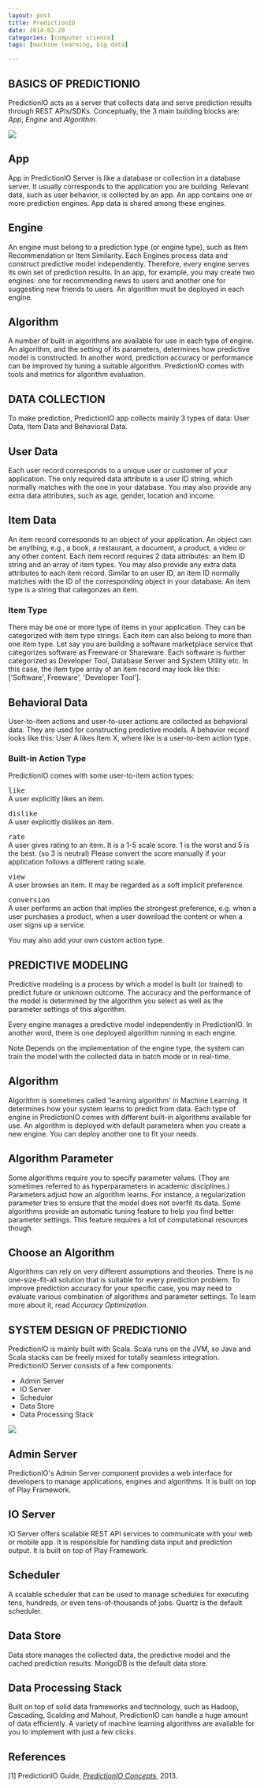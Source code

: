 ```yaml
---
layout: post
title: PredictionIO
date: 2014-02-20 
categories: [computer science]
tags: [machine learning, big data]

---
```



BASICS OF PREDICTIONIO
---

PredictionIO acts as a server that collects data and serve prediction results through REST APIs/SDKs. Conceptually, the 3 main building blocks are: *App*, *Engine* and *Algorithm*.

![](http://sungsoo.github.com/images/concepts-app-engine-algo.png)

App
---

App in PredictionIO Server is like a database or collection in a database server. It usually corresponds to the application you are building. Relevant data, such as user behavior, is collected by an app. An app contains one or more prediction engines. App data is shared among these engines.

Engine
---

An engine must belong to a prediction type (or engine type), such as Item Recommendation or Item Similarity. Each Engines process data and construct predictive model independently. Therefore, every engine serves its own set of prediction results. In an app, for example, you may create two engines: one for recommending news to users and another one for suggesting new friends to users. An algorithm must be deployed in each engine.

Algorithm
---

A number of built-in algorithms are available for use in each type of engine. An algorithm, and the setting of its parameters, determines how predictive model is constructed. In another word, prediction accuracy or performance can be improved by tuning a suitable algorithm. PredictionIO comes with tools and metrics for algorithm evaluation.


DATA COLLECTION
---

To make prediction, PredictionIO app collects mainly 3 types of data: User Data, Item Data and Behavioral Data.

User Data
---

Each user record corresponds to a unique user or customer of your application. The only required data attribute is a user ID string, which normally matches with the one in your database. You may also provide any extra data attributes, such as age, gender, location and income.

Item Data
---

An item record corresponds to an object of your application. An object can be anything, e.g., a book, a restaurant, a document, a product, a video or any other content. Each item record requires 2 data attributes: an Item ID string and an array of item types. You may also provide any extra data attributes to each item record. Similar to an user ID, an item ID normally matches with the ID of the corresponding object in your database. An item type is a string that categorizes an item.

### Item Type

There may be one or more type of items in your application. They can be categorized with item type strings. Each item can also belong to more than one item type. Let say you are building a software marketplace service that categorizes software as Freeware or Shareware. Each software is further categorized as Developer Tool, Database Server and System Utility etc. In this case, the item type array of an item record may look like this: ['Software', Freeware', 'Developer Tool'].

Behavioral Data
---

User-to-item actions and user-to-user actions are collected as behavioral data. They are used for constructing predictive models. A behavior record looks like this: User A likes Item X, where like is a user-to-item action type.

### Built-in Action Type

PredictionIO comes with some user-to-item action types:

<tt class="literal">like</tt>  
A user explicitly likes an item.

<tt class="literal">dislike</tt>  
A user explicitly dislikes an item.

<tt class="literal">rate</tt>  
A user gives rating to an item. It is a 1-5 scale score. 1 is the worst and 5 is the best. (so 3 is neutral) Please convert the score manually if your application follows a different rating scale.

<tt class="literal">view</tt>  
A user browses an item. It may be regarded as a soft implicit preference.

<tt class="literal">conversion</tt>  
A user performs an action that implies the strongest preference, e.g. when a user purchases a product, when a user download the content or when a user signs up a service.

You may also add your own custom action type.

PREDICTIVE MODELING
---

Predictive modeling is a process by which a model is built (or trained) to predict future or unknown outcome. The accuracy and the performance of the model is determined by the algorithm you select as well as the parameter settings of this algorithm.

Every engine manages a predictive model independently in PredictionIO. In another word, there is one deployed algorithm running in each engine.

Note Depends on the implementation of the engine type, the system can train the model with the collected data in batch mode or in real-time.

Algorithm
---

Algorithm is sometimes called 'learning algorithm' in Machine Learning. It determines how your system learns to predict from data. Each type of engine in PredictionIO comes with different built-in algorithms available for use. An algorithm is deployed with default parameters when you create a new engine. You can deploy another one to fit your needs.

Algorithm Parameter
---

Some algorithms require you to specify parameter values. (They are sometimes referred to as hyperparameters in academic disciplines.) Parameters adjust how an algorithm learns. For instance, a regularization parameter tries to ensure that the model does not overfit its data. Some algorithms provide an automatic tuning feature to help you find better parameter settings. This feature requires a lot of computational resources though.

Choose an Algorithm
---

Algorithms can rely on very different assumptions and theories. There is no one-size-fit-all solution that is suitable for every prediction problem. To improve prediction accuracy for your specific case, you may need to evaluate various combination of algorithms and parameter settings. To learn more about it, read *Accuracy Optimization*.

SYSTEM DESIGN OF PREDICTIONIO
---

PredictionIO is mainly built with Scala. Scala runs on the JVM, so Java and Scala stacks can be freely mixed for totally seamless integration. PredictionIO Server consists of a few components:

* Admin Server
* IO Server
* Scheduler
* Data Store
* Data Processing Stack

![](http://sungsoo.github.com/images/concepts-systemdesign.png)

Admin Server
---

PredictionIO's Admin Server component provides a web interface for developers to manage applications, engines and algorithms. It is built on top of Play Framework.

IO Server
---

IO Server offers scalable REST API services to communicate with your web or mobile app. It is responsible for handling data input and prediction output. It is built on top of Play Framework.

Scheduler
---

A scalable scheduler that can be used to manage schedules for executing tens, hundreds, or even tens-of-thousands of jobs. Quartz is the default scheduler.

Data Store
---

Data store manages the collected data, the predictive model and the cached prediction results. MongoDB is the default data store.

Data Processing Stack
---

Built on top of solid data frameworks and technology, such as Hadoop, Cascading, Scalding and Mahout, PredictionIO can handle a huge amount of data efficiently. A variety of machine learning algorithms are available for you to implement with just a few clicks.


References
---
[1] PredictionIO Guide, [*PredictionIO Concepts*](http://docs.prediction.io/current/concepts/index.html), 2013.